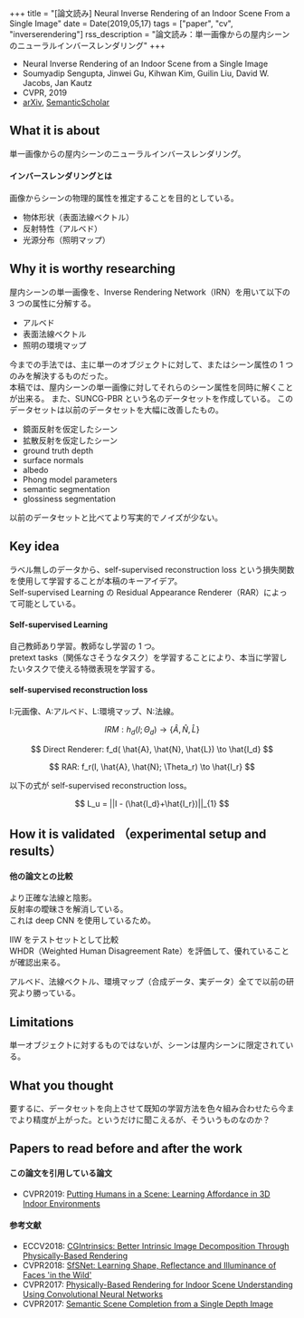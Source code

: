 +++
title = "[論文読み] Neural Inverse Rendering of an Indoor Scene From a Single Image"
date = Date(2019,05,17)
tags = ["paper", "cv", "inverserendering"]
rss_description = "論文読み：単一画像からの屋内シーンのニューラルインバースレンダリング"
+++

<!-- textlint-disable ja-technical-writing/max-comma -->

 - Neural Inverse Rendering of an Indoor Scene from a Single Image
 - Soumyadip Sengupta, Jinwei Gu, Kihwan Kim, Guilin Liu, David W. Jacobs, Jan Kautz
 - CVPR, 2019
 - [arXiv](https://arxiv.org/abs/1901.02453v2), [SemanticScholar](https://www.semanticscholar.org/paper/Neural-Inverse-Rendering-of-an-Indoor-Scene-from-a-Sengupta-Gu/f78e5da29363342ebf04d011c4f756ed021a1a11)

<!-- textlint-enable ja-technical-writing/max-comma -->

## What it is about
単一画像からの屋内シーンのニューラルインバースレンダリング。

#### インバースレンダリングとは
画像からシーンの物理的属性を推定することを目的としている。
 - 物体形状（表面法線ベクトル）
 - 反射特性（アルベド）
 - 光源分布（照明マップ）


## Why it is worthy researching

屋内シーンの単一画像を、Inverse Rendering Network（IRN）を用いて以下の 3 つの属性に分解する。  
 - アルベド
 - 表面法線ベクトル
 - 照明の環境マップ

今までの手法では、主に単一のオブジェクトに対して、またはシーン属性の 1 つのみを解決するものだった。  
本稿では、屋内シーンの単一画像に対してそれらのシーン属性を同時に解くことが出来る。
また、SUNCG-PBR という名のデータセットを作成している。
このデータセットは以前のデータセットを大幅に改善したもの。
 * 鏡面反射を仮定したシーン
 * 拡散反射を仮定したシーン
 * ground truth depth
 * surface normals
 * albedo
 * Phong model parameters
 * semantic segmentation
 * glossiness segmentation

以前のデータセットと比べてより写実的でノイズが少ない。

## Key idea
ラベル無しのデータから、self-supervised reconstruction loss という損失関数を使用して学習することが本稿のキーアイデア。  
Self-supervised Learning の Residual Appearance Renderer（RAR）によって可能としている。  

#### Self-supervised Learning
自己教師あり学習。教師なし学習の 1 つ。  
pretext tasks（関係なさそうなタスク）を学習することにより、本当に学習したいタスクで使える特徴表現を学習する。

#### self-supervised reconstruction loss
I:元画像、A:アルベド、L:環境マップ、N:法線。

$$
IRM: h_d(I;\Theta_d) \to \left\{ \hat{A}, \hat{N}, \hat{L} \right\}
$$

$$
Direct Renderer: f_d( \hat{A}, \hat{N}, \hat{L}) \to \hat{I_d}
$$

$$
RAR: f_r(I, \hat{A}, \hat{N}; \Theta_r) \to \hat{I_r}
$$

以下の式が self-supervised reconstruction loss。

$$
L_u = ||I - (\hat{I_d}+\hat{I_r})||_{1}
$$

## How it is validated （experimental setup and results）
#### 他の論文との比較
より正確な法線と陰影。  
反射率の曖昧さを解消している。  
これは deep CNN を使用しているため。

IIW をテストセットとして比較  
WHDR（Weighted Human Disagreement Rate）を評価して、優れていることが確認出来る。

アルベド、法線ベクトル、環境マップ（合成データ、実データ）全てで以前の研究より勝っている。

## Limitations
単一オブジェクトに対するものではないが、シーンは屋内シーンに限定されている。

## What you thought
要するに、データセットを向上させて既知の学習方法を色々組み合わせたら今までより精度が上がった。というだけに聞こえるが、そういうものなのか？

## Papers to read before and after the work
#### この論文を引用している論文
* CVPR2019: [Putting Humans in a Scene: Learning Affordance in 3D Indoor Environments](https://arxiv.org/abs/1903.05690)

#### 参考文献
* ECCV2018: [CGIntrinsics: Better Intrinsic Image Decomposition Through Physically-Based Rendering](https://arxiv.org/abs/1808.08601)
* CVPR2018: [SfSNet: Learning Shape, Reflectance and Illuminance of Faces 'in the Wild'](https://www.semanticscholar.org/paper/SfSNet%3A-Learning-Shape%2C-Reflectance-and-Illuminance-Sengupta-Kanazawa/074619ffc19894c13974321d4b31144acc212f91)
* CVPR2017: [Physically-Based Rendering for Indoor Scene Understanding Using Convolutional Neural Networks](https://www.semanticscholar.org/paper/Physically-Based-Rendering-for-Indoor-Scene-Using-Zhang-Song/5b8d3a05d6f25158fff84bc4ef64fd12d92abc2f)
* CVPR2017: [Semantic Scene Completion from a Single Depth Image](https://www.semanticscholar.org/paper/Semantic-Scene-Completion-from-a-Single-Depth-Image-Song-Yu/8a05db7a75c65ee61c3ca7a6e5401b946166290d)
